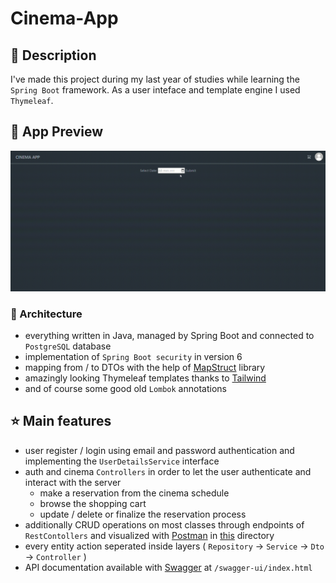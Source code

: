 # Cinema-App

## :notebook: Description

I've made this project during my last year of studies while learning the `Spring Boot` framework. As a user inteface and template engine I used `Thymeleaf`.

## 🔭 App Preview
![](https://github.com/Jklimczewski/cinema-app/blob/main/AppPreview.gif)

### 🧰 Architecture

- everything written in Java, managed by Spring Boot and connected to `PostgreSQL` database
- implementation of `Spring Boot security` in version 6
- mapping from / to DTOs with the help of [MapStruct](https://mapstruct.org/) library
- amazingly looking Thymeleaf templates thanks to [Tailwind](https://tailwindcss.com/)
- and of course some good old `Lombok` annotations

## :star: Main features

- user register / login using email and password authentication and implementing the `UserDetailsService` interface
- auth and cinema `Controllers` in order to let the user authenticate and interact with the server
  - make a reservation from the cinema schedule
  - browse the shopping cart
  - update / delete or finalize the reservation process
- additionally CRUD operations on most classes through endpoints of `RestContollers` and visualized with [Postman](https://www.postman.com/) in [this](src/main/resources) directory
- every entity action seperated inside layers ( `Repository` -> `Service` -> `Dto` -> `Controller` )
- API documentation available with [Swagger](https://swagger.io/) at `/swagger-ui/index.html`
